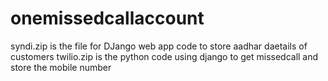 # onemissedcallaccount
syndi.zip is the file for DJango web app code to store aadhar daetails of customers
twilio.zip is the python code using django to get missedcall and store the mobile number 
